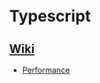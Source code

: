 # Typescript

## [Wiki](https://github.com/microsoft/TypeScript/wiki)
- [Performance](https://github.com/microsoft/TypeScript/wiki/Performance)